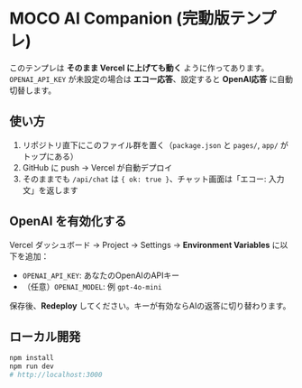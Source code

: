 # MOCO AI Companion (完動版テンプレ)

このテンプレは **そのまま Vercel に上げても動く** ように作ってあります。  
`OPENAI_API_KEY` が未設定の場合は **エコー応答**、設定すると **OpenAI応答** に自動切替します。

## 使い方
1. リポジトリ直下にこのファイル群を置く（`package.json` と `pages/`, `app/` がトップにある）
2. GitHub に push → Vercel が自動デプロイ
3. そのままでも `/api/chat` は `{ ok: true }`、チャット画面は「エコー: 入力文」を返します

## OpenAI を有効化する
Vercel ダッシュボード → Project → Settings → **Environment Variables** に以下を追加：

- `OPENAI_API_KEY`: あなたのOpenAIのAPIキー
- （任意）`OPENAI_MODEL`: 例 `gpt-4o-mini`

保存後、**Redeploy** してください。キーが有効ならAIの返答に切り替わります。

## ローカル開発
```bash
npm install
npm run dev
# http://localhost:3000
```
